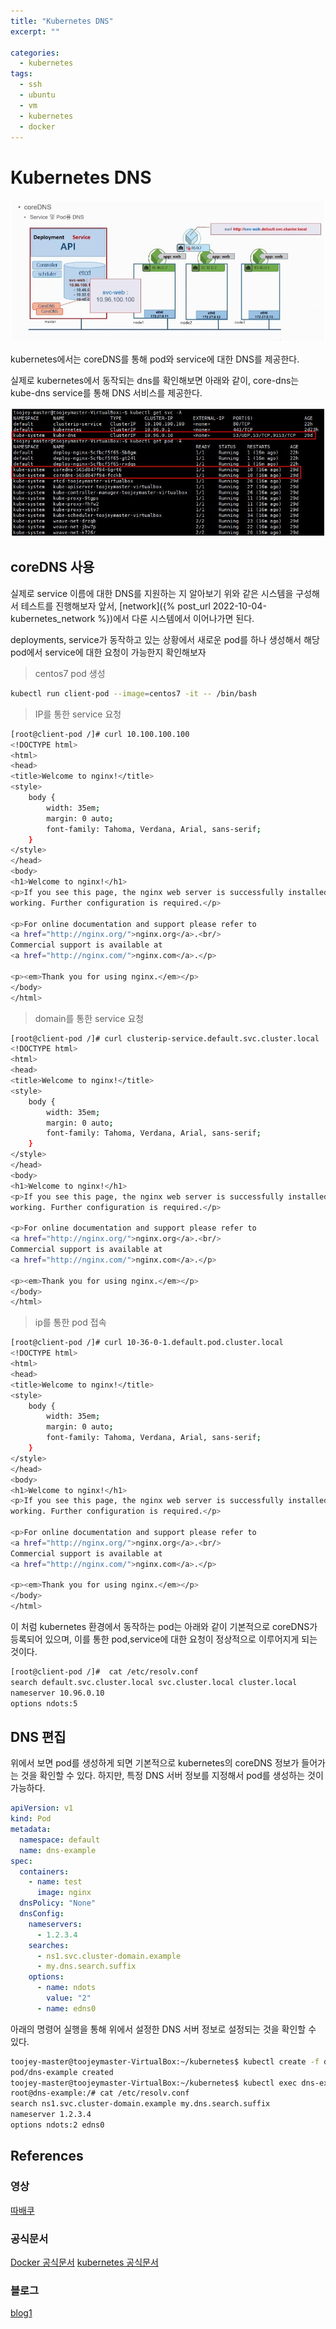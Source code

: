 ```yaml
---
title: "Kubernetes DNS"
excerpt: ""

categories:
  - kubernetes
tags:
  - ssh
  - ubuntu
  - vm
  - kubernetes
  - docker
---
```

# Kubernetes DNS

![kubernetes_coredns](/assets/images/kubernetes/kubernetes_coredns.jpg)

kubernetes에서는 coreDNS를 통해 pod와 service에 대한 DNS를 제공한다.

실제로 kubernetes에서 동작되는 dns를 확인해보면 아래와 같이, core-dns는 kube-dns service를 통해 DNS 서비스를 제공한다.

![kubernetes_coredns_service](/assets/images/kubernetes/kubernetes_coredns_service.jpg)

## coreDNS 사용

실제로 service 이름에 대한 DNS를 지원하는 지 알아보기 위와 같은 시스템을 구성해서 테스트를 진행해보자
앞서, [network]({% post_url 2022-10-04-kubernetes_network %})에서 다룬 시스템에서 이어나가면 된다. 

deployments, service가 동작하고 있는 상황에서 새로운 pod를 하나 생성해서 해당 pod에서 service에 대한 요청이 가능한지 확인해보자

> centos7 pod 생성

```sh
kubectl run client-pod --image=centos7 -it -- /bin/bash
```

> IP를 통한 service 요청

```sh
[root@client-pod /]# curl 10.100.100.100
<!DOCTYPE html>
<html>
<head>
<title>Welcome to nginx!</title>
<style>
    body {
        width: 35em;
        margin: 0 auto;
        font-family: Tahoma, Verdana, Arial, sans-serif;
    }
</style>
</head>
<body>
<h1>Welcome to nginx!</h1>
<p>If you see this page, the nginx web server is successfully installed and
working. Further configuration is required.</p>

<p>For online documentation and support please refer to
<a href="http://nginx.org/">nginx.org</a>.<br/>
Commercial support is available at
<a href="http://nginx.com/">nginx.com</a>.</p>

<p><em>Thank you for using nginx.</em></p>
</body>
</html>
```

> domain를 통한 service 요청

```sh
[root@client-pod /]# curl clusterip-service.default.svc.cluster.local
<!DOCTYPE html>
<html>
<head>
<title>Welcome to nginx!</title>
<style>
    body {
        width: 35em;
        margin: 0 auto;
        font-family: Tahoma, Verdana, Arial, sans-serif;
    }
</style>
</head>
<body>
<h1>Welcome to nginx!</h1>
<p>If you see this page, the nginx web server is successfully installed and
working. Further configuration is required.</p>

<p>For online documentation and support please refer to
<a href="http://nginx.org/">nginx.org</a>.<br/>
Commercial support is available at
<a href="http://nginx.com/">nginx.com</a>.</p>

<p><em>Thank you for using nginx.</em></p>
</body>
</html>
```

> ip를 통한 pod 접속

```sh
[root@client-pod /]# curl 10-36-0-1.default.pod.cluster.local
<!DOCTYPE html>
<html>
<head>
<title>Welcome to nginx!</title>
<style>
    body {
        width: 35em;
        margin: 0 auto;
        font-family: Tahoma, Verdana, Arial, sans-serif;
    }
</style>
</head>
<body>
<h1>Welcome to nginx!</h1>
<p>If you see this page, the nginx web server is successfully installed and
working. Further configuration is required.</p>

<p>For online documentation and support please refer to
<a href="http://nginx.org/">nginx.org</a>.<br/>
Commercial support is available at
<a href="http://nginx.com/">nginx.com</a>.</p>

<p><em>Thank you for using nginx.</em></p>
</body>
</html>
```

이 처럼 kubernetes 환경에서 동작하는 pod는 아래와 같이 기본적으로 coreDNS가 등록되어 있으며, 이를 통한 pod,service에 대한 요청이 정상적으로 이루어지게 되는 것이다.

```sh
[root@client-pod /]#  cat /etc/resolv.conf
search default.svc.cluster.local svc.cluster.local cluster.local
nameserver 10.96.0.10
options ndots:5
```

## DNS 편집

위에서 보면 pod를 생성하게 되면 기본적으로 kubernetes의 coreDNS 정보가 들어가는 것을 확인할 수 있다. 하지만, 특정 DNS 서버 정보를 지정해서 pod를 생성하는 것이 가능하다.

```yaml
apiVersion: v1
kind: Pod
metadata:
  namespace: default
  name: dns-example
spec:
  containers:
    - name: test
      image: nginx
  dnsPolicy: "None"
  dnsConfig:
    nameservers:
      - 1.2.3.4
    searches:
      - ns1.svc.cluster-domain.example
      - my.dns.search.suffix
    options:
      - name: ndots
        value: "2"
      - name: edns0
```
아래의 명령어 실행을 통해 위에서 설정한 DNS 서버 정보로 설정되는 것을 확인할 수 있다.

```sh
toojey-master@toojeymaster-VirtualBox:~/kubernetes$ kubectl create -f dns-example-pod.yaml 
pod/dns-example created
toojey-master@toojeymaster-VirtualBox:~/kubernetes$ kubectl exec dns-example -it -- /bin/bash
root@dns-example:/# cat /etc/resolv.conf 
search ns1.svc.cluster-domain.example my.dns.search.suffix
nameserver 1.2.3.4
options ndots:2 edns0
```




## References

### 영상
[따배쿠](https://www.youtube.com/watch?v=vhsyWMnc2f8&list=PLApuRlvrZKohLYdvfX-UEFYTE7kfnnY36&index=8)

### 공식문서
[Docker 공식문서](https://docs.docker.com/desktop/install/ubuntu/)
[kubernetes 공식문서](https://kubernetes.io/docs/setup/production-environment/tools/kubeadm/install-kubeadm/)

### 블로그
[blog1](https://gain-yoo.github.io/kubernetes/kubeadm%EC%9C%BC%EB%A1%9C-%ED%81%B4%EB%9F%AC%EC%8A%A4%ED%84%B0-%EC%83%9D%EC%84%B1%ED%95%98%EA%B8%B0-(1)/)










